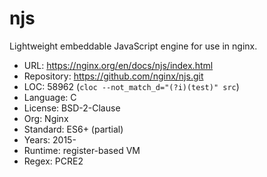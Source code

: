 # njs

Lightweight embeddable JavaScript engine for use in nginx.

* URL:        https://nginx.org/en/docs/njs/index.html
* Repository: https://github.com/nginx/njs.git
* LOC:        58962 (`cloc --not_match_d="(?i)(test)" src`)
* Language:   C
* License:    BSD-2-Clause
* Org:        Nginx
* Standard:   ES6+ (partial)
* Years:      2015-
* Runtime:    register-based VM
* Regex:      PCRE2
